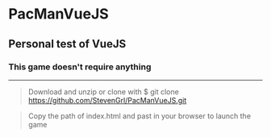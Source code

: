 # PacManVueJS

## Personal test of VueJS

### This game doesn't require anything

------

>Download and unzip or clone with $ git clone https://github.com/StevenGrl/PacManVueJS.git

>Copy the path of index.html and past in your browser to launch the game
